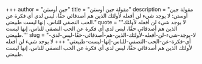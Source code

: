 +++
author = "جين أوستن"
title = "مقولة جين أوستن"
description = "مقولة جين أوستن: لا يوجد شيء لن أفعله لأولئك الذين هم أصدقائي حقًا، ليس لدي أي فكرة عن الحب النصفي للناس، إنها ليست طبيعتي."
quote = '''لا يوجد شيء لن أفعله لأولئك الذين هم أصدقائي حقًا، ليس لدي أي فكرة عن الحب النصفي للناس، إنها ليست طبيعتي.''' 
slug = "لا-يوجد-شيء-لن-أفعله-لأولئك-الذين-هم-أصدقائي-حقًا-ليس-لدي-أي-فكرة-عن-الحب-النصفي-للناس-إنها-ليست-طبيعتي"
+++
لا يوجد شيء لن أفعله لأولئك الذين هم أصدقائي حقًا، ليس لدي أي فكرة عن الحب النصفي للناس، إنها ليست طبيعتي.
